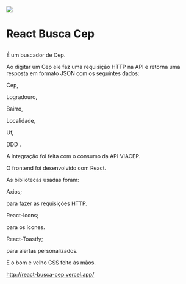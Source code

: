 
<img src="https://cdn.jsdelivr.net/gh/devicons/devicon/icons/react/react-original.svg" />
          
          
##
# React Busca Cep
##

É um buscador de Cep. 

Ao digitar um Cep ele faz uma requisição HTTP na API 
e retorna uma resposta em formato JSON 
com os seguintes dados:

Cep,

Logradouro,

Bairro,

Localidade,

Uf,

DDD .

A integração foi feita com o consumo da API VIACEP.

O frontend foi desenvolvido com React.

As bibliotecas usadas foram:

Axios; 

para fazer as requisições HTTP.

React-Icons; 

para os ícones.

React-Toastfy;

para alertas personalizados.

E o bom e velho CSS feito às mãos.

http://react-busca-cep.vercel.app/
